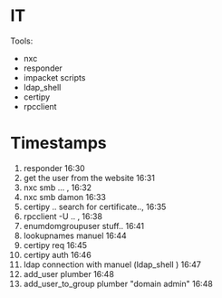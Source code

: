 # IT

Tools:
- nxc
- responder
- impacket scripts
- ldap_shell
- certipy
- rpcclient

# Timestamps

1. responder 16:30
2. get the user from the website 16:31
3. nxc smb ... , 16:32
4. nxc smb damon 16:33 
5. certipy ..  search for certificate.., 16:35
6. rpcclient -U .. , 16:38
7. enumdomgroupuser stuff.. 16:41
8. lookupnames manuel 16:44
9. certipy req  16:45
10. certipy auth 16:46
11. ldap connection with manuel (ldap_shell ) 16:47
12. add_user plumber 16:48
13. add_user_to_group plumber  "domain admin" 16:48